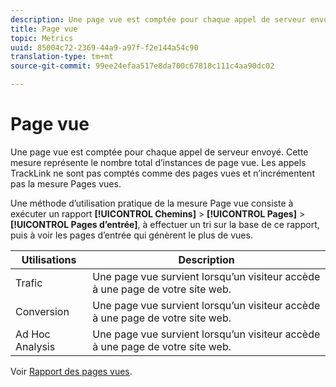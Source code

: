```yaml
---
description: Une page vue est comptée pour chaque appel de serveur envoyé. Cette mesure représente le nombre total d’instances de page vue. Les appels TrackLink ne sont pas comptés comme des pages vues et n’incrémentent pas la mesure Pages vues.
title: Page vue
topic: Metrics
uuid: 85004c72-2369-44a9-a97f-f2e144a54c90
translation-type: tm+mt
source-git-commit: 99ee24efaa517e8da700c67818c111c4aa90dc02

---
```



# Page vue

Une page vue est comptée pour chaque appel de serveur envoyé. Cette mesure représente le nombre total d’instances de page vue. Les appels TrackLink ne sont pas comptés comme des pages vues et n’incrémentent pas la mesure Pages vues.

Une méthode d’utilisation pratique de la mesure Page vue consiste à exécuter un rapport **[!UICONTROL Chemins]** &gt; **[!UICONTROL Pages]** &gt; **[!UICONTROL Pages d’entrée]**, à effectuer un tri sur la base de ce rapport, puis à voir les pages d’entrée qui génèrent le plus de vues.

| Utilisations | Description |
|---|---|
| Trafic | Une page vue survient lorsqu’un visiteur accède à une page de votre site web. |
| Conversion | Une page vue survient lorsqu’un visiteur accède à une page de votre site web. |
| Ad Hoc Analysis | Une page vue survient lorsqu’un visiteur accède à une page de votre site web. |

Voir [Rapport des pages vues](/help/components/c-variables/dimensionslist/reports-page-views.md).

